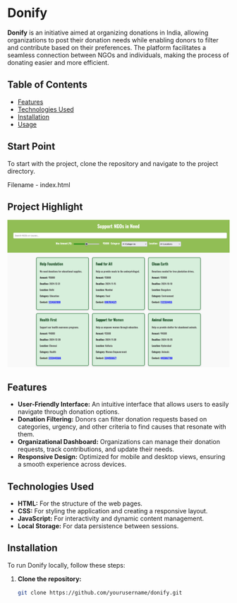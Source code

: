 # Donify

**Donify** is an initiative aimed at organizing donations in India, allowing organizations to post their donation needs while enabling donors to filter and contribute based on their preferences. The platform facilitates a seamless connection between NGOs and individuals, making the process of donating easier and more efficient.

## Table of Contents

- [Features](#features)
- [Technologies Used](#technologies-used)
- [Installation](#installation)
- [Usage](#usage)

## Start Point

To start with the project, clone the repository and navigate to the project directory.

Filename - index.html

## Project Highlight

![alt text](assets/project-img.png)

## Features

- **User-Friendly Interface:** An intuitive interface that allows users to easily navigate through donation options.
- **Donation Filtering:** Donors can filter donation requests based on categories, urgency, and other criteria to find causes that resonate with them.
- **Organizational Dashboard:** Organizations can manage their donation requests, track contributions, and update their needs.
- **Responsive Design:** Optimized for mobile and desktop views, ensuring a smooth experience across devices.

## Technologies Used

- **HTML:** For the structure of the web pages.
- **CSS:** For styling the application and creating a responsive layout.
- **JavaScript:** For interactivity and dynamic content management.
- **Local Storage:** For data persistence between sessions.

## Installation

To run Donify locally, follow these steps:

1. **Clone the repository:**
   ```bash
   git clone https://github.com/yourusername/donify.git
   ```
